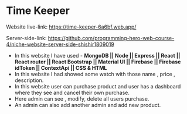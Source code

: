 # Time Keeper

Website live-link: https://time-keeper-6a6bf.web.app/

Server-side-link: https://github.com/programming-hero-web-course-4/niche-website-server-side-shishir1809019

- In this website I have used - **MongoDB || Node || Express || React || React router || React Bootstrap || Material UI || Firebase || Firebase idToken || ContextApi || CSS & HTML**
- In this website I had showed some watch with those name , price , description.
- In this website user can purchase product and user has a dashboard where they see and cancel their own purchase.
- Here admin can see , modify, delete all users purchase.
- An admin can also add another admin and add new product.
